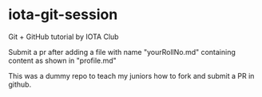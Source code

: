# iota-git-session
Git + GitHub tutorial by IOTA Club 

Submit a pr after adding a file with name "yourRollNo.md" containing content as shown in "profile.md"


This was a dummy repo to teach my juniors how to fork and submit a PR in github.
